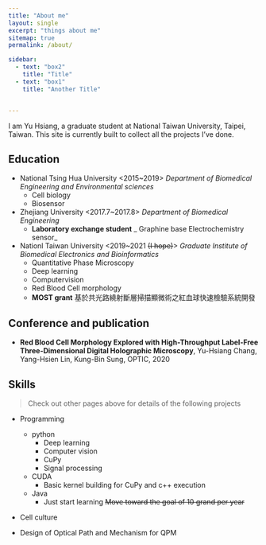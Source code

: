 ```yaml
--- 
title: "About me"
layout: single
excerpt: "things about me"
sitemap: true
permalink: /about/

sidebar: 
  - text: "box2"
    title: "Title"
  - text: "box1"
    title: "Another Title"


---
```


I am Yu Hsiang, a graduate student at National Taiwan University, Taipei, Taiwan. This site is currently built to collect all the projects I’ve done. 

## Education
- National Tsing Hua University <2015~2019>
  _Department of Biomedical Engineering and Environmental sciences_
  - Cell biology
  - Biosensor
- Zhejiang University <2017.7~2017.8>
  _Department of Biomedical Engineering_
  - **Laboratory  exchange student**
  _ Graphine base Electrochemistry sensor_
- Nationl Taiwan University <2019~2021 ~~(I hope)~~>
  _Graduate Institute of Biomedical Electronics and Bioinformatics_
  - Quantitative Phase Microscopy
  - Deep learning 
  - Computervision
  - Red Blood Cell morphology
  - **MOST grant** 基於共光路繞射斷層掃描顯微術之紅血球快速檢驗系統開發
  
## Conference and publication
- **Red Blood Cell Morphology Explored with High-Throughput Label-Free Three-Dimensional Digital Holographic Microscopy**, Yu-Hsiang Chang, Yang-Hsien Lin, Kung-Bin Sung, OPTIC, 2020


## Skills
> Check out other pages above for details of the following projects

- Programming 
    - python 
      - Deep learning
      - Computer vision
      - CuPy
      - Signal processing
    - CUDA 
      - Basic kernel building for CuPy and c++ execution
    - Java
      - Just start learning
~~Move toward the goal of 10 grand per year~~

- Cell culture
- Design of Optical Path and Mechanism for QPM

